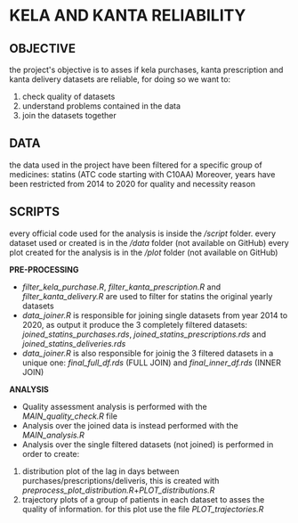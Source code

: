 # KELA AND KANTA RELIABILITY

## OBJECTIVE

the project's objective is to asses if kela purchases, kanta prescription and kanta delivery datasets are reliable, for doing so we want to:
1. check quality of datasets
2. understand problems contained in the data 
3. join the datasets together 

## DATA

the data used in the project have been filtered for a specific group of medicines: statins (ATC code starting with C10AA) 
Moreover, years have been restricted from 2014 to 2020 for quality and necessity reason

## SCRIPTS

every official code used for the analysis is inside the */script* folder.
every dataset used or created is in the */data* folder (not available on GitHub)
every plot created for the analysis is in the */plot* folder (not available on GitHub)

**PRE-PROCESSING**
- *filter_kela_purchase.R*, *filter_kanta_prescription.R* and *filter_kanta_delivery.R* are used to filter for statins the original yearly datasets 
- *data_joiner.R* is responsible for joining single datasets from year 2014 to 2020, as output it produce the 3 completely filtered datasets: *joined_statins_purchases.rds*,   *joined_statins_prescriptions.rds* and *joined_statins_deliveries.rds*
- *data_joiner.R* is also responsible for joinig the 3 filtered datasets in a unique one: *final_full_df.rds* (FULL JOIN) and *final_inner_df.rds* (INNER JOIN)

**ANALYSIS**
- Quality assessment analysis is performed with the *MAIN_quality_check.R* file
- Analysis over the joined data is instead performed with the *MAIN_analysis.R*
- Analysis over the single filtered datasets (not joined) is performed in order to create: 
1. distribution plot of the lag in days between purchases/prescriptions/deliveris, this is created with *preprocess_plot_distribution.R*+*PLOT_distributions.R*
2. trajectory plots of a group of patients in each dataset to asses the quality of information. for this plot use the file *PLOT_trajectories.R*

